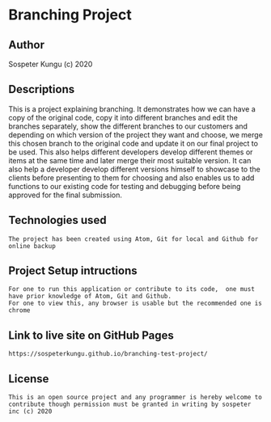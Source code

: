 # Branching Project

## Author
  Sospeter Kungu (c) 2020

## Descriptions
  This is a project explaining branching. It demonstrates how we can have a copy of the original code, copy it into different branches and edit the branches separately, show the different branches to our customers and depending on which version of the project they want and choose, we merge this chosen branch to the original code and update it on our final project to be used. This also helps different developers develop different themes or items at the same time and later merge their most suitable version. It can also help a developer develop different versions himself to showcase to the clients before presenting to them for choosing and also enables us to add functions to our existing code for testing and debugging before being approved for the final submission.

## Technologies used
    The project has been created using Atom, Git for local and Github for online backup

## Project Setup intructions
    For one to run this application or contribute to its code,  one must have prior knowledge of Atom, Git and Github.
    For one to view this, any browser is usable but the recommended one is chrome

## Link to live site on GitHub Pages
    https://sospeterkungu.github.io/branching-test-project/

## License
    This is an open source project and any programmer is hereby welcome to contribute though permission must be granted in writing by sospeter inc (c) 2020
